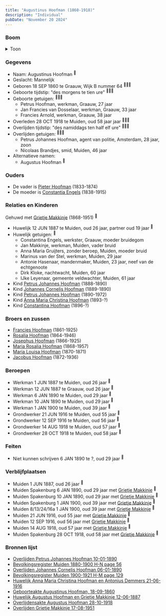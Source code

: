 ```yaml
---
title: "Augustinus Hoofman (1860-1918)"
description: "Individual"
pubDate: "November 20 2024"
---
```


### Boom
<details><summary>Toon</summary>

![test](https://www.plantuml.com/plantuml/svg/bPLHRzem4CVV_IbExSEUa9oaX80GRM3GhLfRjBLzcQRA41TS7BkodI5KzRll04CwO2DzIspV-PV__UzoOHqphiWbiJEXNfXXEOpOU3Onkb1PJqjjm1ccB6vnvSXKP1p6membNp_p_CKj8EVvY1kxNhAE6wxTueMJTrd7abaBhmG0kjfatDnDnNYckBNjTiw4wdGW8c-4V8BXwYfBrX4dGy4n8NpH-YbdwWIOXQ-KqY02EEr7W_gWYrbVdmINsHkqMoCsMZoEj7EIjphGXElqEmH95642vRWIrl9tf-siaFAHgUnnRBIr8ur061O5yBdVmxZ66LmQneevedcUdbOecdA2GLzDkBGbqXaY3Rhzg1_z1mbX4kZotoYIEauImCtj0mJDeBu7qcxDUPO9DS5ZOHskxcymTqnNE0F4eNKubM8oTGikfPuZqXlnojLg_WJntEM2ZyI5vHPjaCrrQJ4fh1Egi7kre0tO5l5uJO84VlI7AzRDDnsL8KpWjdUtr261wm9TffPUyMIN1YtopE6QpT1kpxpaIgeK98mX7IvD4czp7ozB0zBxI-If1_207bZn7AXB4Fgw98soBj5-NJPUvywWlbTwoXHUj6_wUXNJnt2LhkxymFTG7zEafRuUQalJqqPnAGvWnLMml6H9qgoC5V-RwfXKj99K8VMDNjvmN2kakl-6jM-4aERBQPUnl0HBbM9eHOFpeJSrOjaoR5-ni8epDzEh6LM6EuVp0wFg445GXU1itNP9C_uWWHyBcxaI4T-FvO9lXPetzivx_FSxtTqFTzu3ulkZzXD_GWZwQvl8EtHdmyy-kXyH4b-XtOs0a0kkClnR_W40)
</details>

### Gegevens
- Naam: Augustinus Hoofman <sup><a href="../s00011/" style="text-decoration:none" title="Geboorteakte Augustinus Hoofman, 18-09-1860">:link:</a></sup>
- Geslacht: Mannelijk
- Geboren 18 SEP 1860 te Graauw, Wijk B nummer 64 <sup><a href="../s00011/" style="text-decoration:none" title="Geboorteakte Augustinus Hoofman, 18-09-1860">:link:</a><a href="../s00013/" style="text-decoration:none" title="Bevolkingsregister Muiden 1880-1900 H-N page 56">:link:</a><a href="../s00012/" style="text-decoration:none" title="Bevolkingsregister Muiden 1900-1921 H-M page 129">:link:</a></sup>
- Geboorte tijdstip: "des morgens te tien ure" <sup><a href="../s00011/" style="text-decoration:none" title="Geboorteakte Augustinus Hoofman, 18-09-1860">:link:</a><a href="../s00013/" style="text-decoration:none" title="Bevolkingsregister Muiden 1880-1900 H-N page 56">:link:</a><a href="../s00012/" style="text-decoration:none" title="Bevolkingsregister Muiden 1900-1921 H-M page 129">:link:</a></sup>
- Geboorte getuigen: <sup><a href="../s00011/" style="text-decoration:none" title="Geboorteakte Augustinus Hoofman, 18-09-1860">:link:</a><a href="../s00013/" style="text-decoration:none" title="Bevolkingsregister Muiden 1880-1900 H-N page 56">:link:</a><a href="../s00012/" style="text-decoration:none" title="Bevolkingsregister Muiden 1900-1921 H-M page 129">:link:</a></sup>
  - Petrus Hoofman, werkman, Graauw, 27 jaar
  - Jan Francies van Dosselaar, werkman, Graauw, 33 jaar
  - Francies Arnold, werkman, Graauw, 38 jaar
- Overleden 28 OCT 1918 te Muiden, oud 58 jaar jaar <sup><a href="../s00008/" style="text-decoration:none" title="Overlijdensakte Augustus Hoofman 28-10-1918">:link:</a><a href="../s00206/" style="text-decoration:none" title="De Gooi- en Eemlander 06-11-1918">:link:</a><a href="../s00012/" style="text-decoration:none" title="Bevolkingsregister Muiden 1900-1921 H-M page 129">:link:</a></sup>
- Overlijden tijdstip: "des namiddags ten half elf ure" <sup><a href="../s00008/" style="text-decoration:none" title="Overlijdensakte Augustus Hoofman 28-10-1918">:link:</a><a href="../s00206/" style="text-decoration:none" title="De Gooi- en Eemlander 06-11-1918">:link:</a><a href="../s00012/" style="text-decoration:none" title="Bevolkingsregister Muiden 1900-1921 H-M page 129">:link:</a></sup>
- Overlijden getuigen: <sup><a href="../s00008/" style="text-decoration:none" title="Overlijdensakte Augustus Hoofman 28-10-1918">:link:</a><a href="../s00206/" style="text-decoration:none" title="De Gooi- en Eemlander 06-11-1918">:link:</a><a href="../s00012/" style="text-decoration:none" title="Bevolkingsregister Muiden 1900-1921 H-M page 129">:link:</a></sup>
  - Petrus Johannes Hoofman, agent van politie, Amsterdam, 28 jaar, zoon
  - Nicolaas Brandjes, smid, Muiden, 46 jaar
- Alternatieve namen:
  - Augustus Hoofman <sup><a href="../s00002/" style="text-decoration:none" title="Huwelijk Petrus Johannes Hoofman en Wilhelmina Johanna Voorbraak, 14-08-1918">:link:</a></sup>

### Ouders
- De vader is [Pieter Hoofman](../i00013/) (1833-1874)
- De moeder is [Constantia Engels](../i00014/) (1838-1915)

### Relaties en Kinderen

Gehuwd met [Grietje Makkinje](../i00008/) (1868-1951) <sup><a href="../s00006/" style="text-decoration:none" title="Huwelijk Augustus Hoofman en Grietje Makkinje 12-06-1887">:link:</a></sup>
- Huwelijk 12 JUN 1887 te Muiden, oud 26 jaar, partner oud 19 jaar <sup><a href="../s00006/" style="text-decoration:none" title="Huwelijk Augustus Hoofman en Grietje Makkinje 12-06-1887">:link:</a></sup>
- Huwelijk getuigen:  <sup><a href="../s00006/" style="text-decoration:none" title="Huwelijk Augustus Hoofman en Grietje Makkinje 12-06-1887">:link:</a></sup>
  - Constantina Engels, werkster, Graauw, moeder bruidegom
  - Jan Makkinje, werkman, Muiden, vader bruid
  - Anna Maria Gruijters, zonder beroep, Muiden, moeder bruid
  - Marinus van der Stel, werkman, Muiden, 29 jaar
  - Antonie Hasenaar, mandenmaker, Muiden, 23 jaar, neef van de echtgenoote
  - Dirk Kloke, nachtwacht, Muiden, 60 jaar
  - IJke Leyenaar, gemeente veldwachter, Muiden, 61 jaar
- Kind [Petrus Johannes Hoofman](../i00015/) (1888-1890)
- Kind [Johannes Cornelis Hoofman](../i00016/) (1889-1890)
- Kind [Petrus Johannes Hoofman](../i00005/) (1890-1972)
- Kind [Anna Maria Christina Hoofman](../i00012/) (1893-?)
- Kind [Constantina Hoofman](../i00011/) (1896-?)

### Broers en zussen
- [Francies Hoofman](../i00023/) (1861-1925)
- [Rosalia Hoofman](../i00024/) (1864-1946)
- [Josephus Hoofman](../i00025/) (1866-1925)
- [Maria Rosalia Hoofman](../i00026/) (1868-1957)
- [Maria Louisa Hoofman](../i00027/) (1870-1871)
- [Jacobus Hoofman](../i00072/) (1872-1936)

### Beroepen
- Werkman 1 JUN 1887 te Muiden, oud 26 jaar <sup><a href="../s00013/" style="text-decoration:none" title="Bevolkingsregister Muiden 1880-1900 H-N page 56">:link:</a></sup>
- Werkman 12 JUN 1887 te Graauw, oud 26 jaar <sup><a href="../s00006/" style="text-decoration:none" title="Huwelijk Augustus Hoofman en Grietje Makkinje 12-06-1887">:link:</a></sup>
- Werkman 6 JAN 1890 te Muiden, oud 29 jaar <sup><a href="../s00009/" style="text-decoration:none" title="Overlijden Johannes Cornelis Hoofman 06-01-1890 ">:link:</a></sup>
- Werkman 10 JAN 1890 te Muiden, oud 29 jaar <sup><a href="../s00005/" style="text-decoration:none" title="Overlijden Petrus Johannes Hoofman 10-01-1890">:link:</a></sup>
- Werkman 1 JAN 1900 te Muiden, oud 39 jaar <sup><a href="../s00012/" style="text-decoration:none" title="Bevolkingsregister Muiden 1900-1921 H-M page 129">:link:</a></sup>
- Grondwerker 21 JUN 1916 te Muiden, oud 55 jaar <sup><a href="../s00021/" style="text-decoration:none" title="Huwelijk Anna Maria Christina Hoofman en Antonius Demmers 21-06-1916">:link:</a></sup>
- Grondwerker 12 SEP 1916 te Muiden, oud 56 jaar <sup><a href="../s00023/" style="text-decoration:none" title="Huwelijk Constantina Hoofman en Adrianus van Rooijen 12-09-1916">:link:</a></sup>
- Grondwerker 14 AUG 1918 te Muiden, oud 57 jaar <sup><a href="../s00002/" style="text-decoration:none" title="Huwelijk Petrus Johannes Hoofman en Wilhelmina Johanna Voorbraak, 14-08-1918">:link:</a></sup>
- Grondwerker 28 OCT 1918 te Muiden, oud 58 jaar <sup><a href="../s00008/" style="text-decoration:none" title="Overlijdensakte Augustus Hoofman 28-10-1918">:link:</a></sup>

### Feiten
- Niet kunnen schrijven 6 JAN 1890 te ?, oud 29 jaar <sup><a href="../s00009/" style="text-decoration:none" title="Overlijden Johannes Cornelis Hoofman 06-01-1890 ">:link:</a></sup>

### Verblijfplaatsen
- Muiden  1 JUN 1887, oud 26 jaar  <sup><a href="../s00013/" style="text-decoration:none" title="Bevolkingsregister Muiden 1880-1900 H-N page 56">:link:</a></sup>
- Muiden Spakenburg 6 JAN 1890, oud 29 jaar met [Grietje Makkinje](../i00008/) <sup><a href="../s00009/" style="text-decoration:none" title="Overlijden Johannes Cornelis Hoofman 06-01-1890 ">:link:</a></sup>
- Muiden Spakenburg 10 JAN 1890, oud 29 jaar met [Grietje Makkinje](../i00008/) <sup><a href="../s00005/" style="text-decoration:none" title="Overlijden Petrus Johannes Hoofman 10-01-1890">:link:</a></sup>
- Muiden Spakenburg 1 JAN 1900, oud 39 jaar met [Grietje Makkinje](../i00008/) <sup><a href="../s00012/" style="text-decoration:none" title="Bevolkingsregister Muiden 1900-1921 H-M page 129">:link:</a></sup>
- Muiden 8/13/24/16a 1 JAN 1900, oud 39 jaar met [Grietje Makkinje](../i00008/) <sup><a href="../s00012/" style="text-decoration:none" title="Bevolkingsregister Muiden 1900-1921 H-M page 129">:link:</a></sup>
- Muiden  21 JUN 1916, oud 55 jaar met [Grietje Makkinje](../i00008/) <sup><a href="../s00021/" style="text-decoration:none" title="Huwelijk Anna Maria Christina Hoofman en Antonius Demmers 21-06-1916">:link:</a></sup>
- Muiden  12 SEP 1916, oud 56 jaar met [Grietje Makkinje](../i00008/) <sup><a href="../s00023/" style="text-decoration:none" title="Huwelijk Constantina Hoofman en Adrianus van Rooijen 12-09-1916">:link:</a></sup>
- Muiden  14 AUG 1918, oud 57 jaar met [Grietje Makkinje](../i00008/) <sup><a href="../s00002/" style="text-decoration:none" title="Huwelijk Petrus Johannes Hoofman en Wilhelmina Johanna Voorbraak, 14-08-1918">:link:</a></sup>
- Muiden Spakenburg 28 OCT 1918, oud 58 jaar met [Grietje Makkinje](../i00008/) <sup><a href="../s00008/" style="text-decoration:none" title="Overlijdensakte Augustus Hoofman 28-10-1918">:link:</a></sup>

### Bronnen lijst
- [Overlijden Petrus Johannes Hoofman 10-01-1890](../s00005/)
- [Bevolkingsregister Muiden 1880-1900 H-N page 56](../s00013/)
- [Overlijden Johannes Cornelis Hoofman 06-01-1890 ](../s00009/)
- [Bevolkingsregister Muiden 1900-1921 H-M page 129](../s00012/)
- [Huwelijk Anna Maria Christina Hoofman en Antonius Demmers 21-06-1916](../s00021/)
- [Geboorteakte Augustinus Hoofman, 18-09-1860](../s00011/)
- [Huwelijk Augustus Hoofman en Grietje Makkinje 12-06-1887](../s00006/)
- [Overlijdensakte Augustus Hoofman 28-10-1918](../s00008/)
- [Overlijden Grietje Makkinje 17-08-1951](../s00014/)